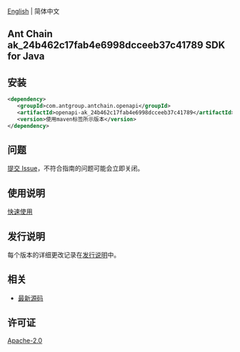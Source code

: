 [English](README.md) | 简体中文

## Ant Chain ak_24b462c17fab4e6998dcceeb37c41789 SDK for Java

## 安装

```xml
<dependency>
   <groupId>com.antgroup.antchain.openapi</groupId>
   <artifactId>openapi-ak_24b462c17fab4e6998dcceeb37c41789</artifactId>
   <version>使用maven标签所示版本</version>
</dependency>
```

## 问题

[提交 Issue](https://github.com/alipay/antchain-openapi-prod-sdk/issues/new)，不符合指南的问题可能会立即关闭。

## 使用说明

[快速使用](https://github.com/alipay/antchain-openapi-prod-sdk)

## 发行说明

每个版本的详细更改记录在[发行说明](./ChangeLog.txt)中。

## 相关

- [最新源码](https://github.com/alipay/antchain-openapi-prod-sdk/)

## 许可证

[Apache-2.0](http://www.apache.org/licenses/LICENSE-2.0)
